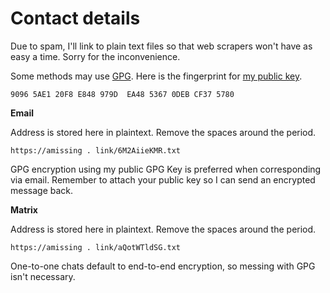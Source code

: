 # Contact details

Due to spam, I'll link to plain text files so that web scrapers won't
have as easy a time. Sorry for the inconvenience.

Some methods may use [GPG](https://www.gnupg.org/ "GNU Privacy Guard"). Here is the fingerprint for [my public key](/pubkeys/eurydice.asc).

	9096 5AE1 20F8 E848 979D  EA48 5367 0DEB CF37 5780

**Email**

Address is stored here in plaintext. Remove the spaces around the
period.

	https://amissing . link/6M2AiieKMR.txt

GPG encryption using my public GPG Key is preferred when corresponding
via email. Remember to attach your public key so I can send an encrypted
message back.

**Matrix**

Address is stored here in plaintext. Remove the spaces around the
period.

	https://amissing . link/aQotWTldSG.txt

One-to-one chats default to end-to-end encryption, so messing with GPG
isn't necessary.
